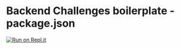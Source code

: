 # Backend Challenges boilerplate - package.json

[![Run on Repl.it](https://repl.it/badge/github/freeCodeCamp/boilerplate-npm)](https://replit.com/@gupter/freeCodeCamp-npm)
